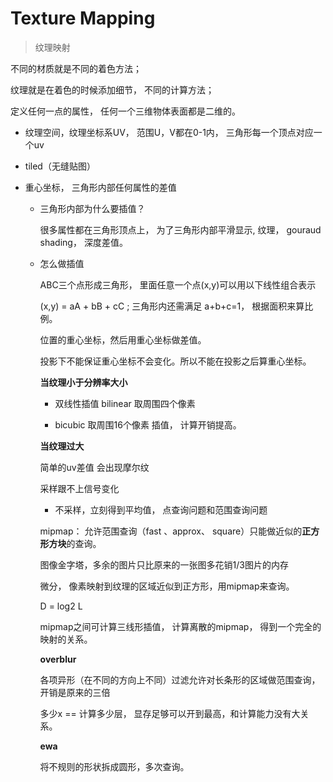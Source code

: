 # Texture Mapping
> 纹理映射

不同的材质就是不同的着色方法；

纹理就是在着色的时候添加细节， 不同的计算方法；

定义任何一点的属性， 任何一个三维物体表面都是二维的。

* 纹理空间，纹理坐标系UV， 范围U，V都在0-1内， 三角形每一个顶点对应一个uv

* tiled（无缝贴图）

* 重心坐标， 三角形内部任何属性的差值

    - 三角形内部为什么要插值？

      很多属性都在三角形顶点上， 为了三角形内部平滑显示, 纹理， gouraud shading， 深度差值。

    - 怎么做插值

      ABC三个点形成三角形， 里面任意一个点(x,y)可以用以下线性组合表示

      (x,y) = aA + bB + cC  ;  三角形内还需满足  a+b+c=1， 根据面积来算比例。

      位置的重心坐标，然后用重心坐标做差值。

      投影下不能保证重心坐标不会变化。所以不能在投影之后算重心坐标。

      **当纹理小于分辨率大小**

      - 双线性插值 bilinear  取周围四个像素

      - bicubic  取周围16个像素 插值， 计算开销提高。

      **当纹理过大** 

      简单的uv差值 会出现摩尔纹

      采样跟不上信号变化

      - 不采样，立刻得到平均值， 点查询问题和范围查询问题

      mipmap： 允许范围查询（fast 、approx、 square）只能做近似的**正方形方块**的查询。

      图像金字塔，多余的图片只比原来的一张图多花销1/3图片的内存

      微分， 像素映射到纹理的区域近似到正方形，用mipmap来查询。

      D = log2 L

      mipmap之间可计算三线形插值， 计算离散的mipmap， 得到一个完全的映射的关系。

      **overblur**

      各项异形（在不同的方向上不同）过滤允许对长条形的区域做范围查询， 开销是原来的三倍

      多少x == 计算多少层， 显存足够可以开到最高，和计算能力没有大关系。

      **ewa**

      将不规则的形状拆成圆形，多次查询。

      














































